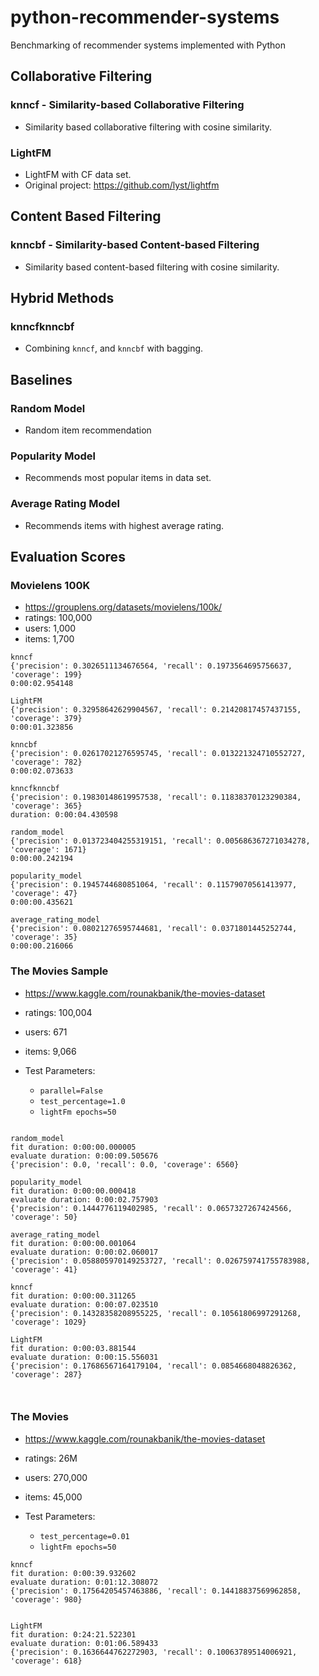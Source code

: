 # python-recommender-systems
Benchmarking of recommender systems implemented with Python

## Collaborative Filtering

### knncf - Similarity-based Collaborative Filtering

- Similarity based collaborative filtering with cosine similarity.

### LightFM

- LightFM with CF data set.
- Original project: https://github.com/lyst/lightfm

## Content Based Filtering

### knncbf - Similarity-based Content-based Filtering

- Similarity based content-based filtering with cosine similarity.

## Hybrid Methods 

### knncfknncbf

- Combining `knncf`, and `knncbf` with bagging. 

## Baselines

### Random Model

- Random item recommendation

### Popularity Model

- Recommends most popular items in data set.

### Average Rating Model

- Recommends items with highest average rating.

## Evaluation Scores

### Movielens 100K

- https://grouplens.org/datasets/movielens/100k/
- ratings: 100,000 
- users: 1,000 
- items: 1,700 

```
knncf
{'precision': 0.3026511134676564, 'recall': 0.1973564695756637, 'coverage': 199}
0:00:02.954148

LightFM
{'precision': 0.32958642629904567, 'recall': 0.21420817457437155, 'coverage': 379}
0:00:01.323856

knncbf
{'precision': 0.02617021276595745, 'recall': 0.013221324710552727, 'coverage': 782}
0:00:02.073633

knncfknncbf
{'precision': 0.19830148619957538, 'recall': 0.11838370123290384, 'coverage': 365}
duration: 0:00:04.430598

random_model
{'precision': 0.013723404255319151, 'recall': 0.005686367271034278, 'coverage': 1671}
0:00:00.242194

popularity_model
{'precision': 0.1945744680851064, 'recall': 0.11579070561413977, 'coverage': 47}
0:00:00.435621

average_rating_model
{'precision': 0.08021276595744681, 'recall': 0.0371801445252744, 'coverage': 35}
0:00:00.216066

```

### The Movies Sample
- https://www.kaggle.com/rounakbanik/the-movies-dataset
- ratings: 100,004 
- users: 671 
- items: 9,066 

- Test Parameters:
    - `parallel=False` 
    - `test_percentage=1.0`
    - `lightFm epochs=50`

```

random_model
fit duration: 0:00:00.000005
evaluate duration: 0:00:09.505676
{'precision': 0.0, 'recall': 0.0, 'coverage': 6560}

popularity_model
fit duration: 0:00:00.000418
evaluate duration: 0:00:02.757903
{'precision': 0.1444776119402985, 'recall': 0.0657327267424566, 'coverage': 50}

average_rating_model
fit duration: 0:00:00.001064
evaluate duration: 0:00:02.060017
{'precision': 0.058805970149253727, 'recall': 0.026759741755783988, 'coverage': 41}

knncf
fit duration: 0:00:00.311265
evaluate duration: 0:00:07.023510
{'precision': 0.14328358208955225, 'recall': 0.10561806997291268, 'coverage': 1029}

LightFM
fit duration: 0:00:03.881544
evaluate duration: 0:00:15.556031
{'precision': 0.17686567164179104, 'recall': 0.0854668048826362, 'coverage': 287}



```

### The Movies 
- https://www.kaggle.com/rounakbanik/the-movies-dataset
- ratings: 26M 
- users: 270,000 
- items: 45,000 

- Test Parameters:
    - `test_percentage=0.01`
    - `lightFm epochs=50`
```
knncf
fit duration: 0:00:39.932602
evaluate duration: 0:01:12.308072
{'precision': 0.17564205457463886, 'recall': 0.14418837569962858, 'coverage': 980}


LightFM
fit duration: 0:24:21.522301
evaluate duration: 0:01:06.589433
{'precision': 0.1636644762272903, 'recall': 0.10063789514006921, 'coverage': 618}

```
